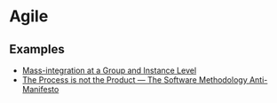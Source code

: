 # Agile

## Examples

- [Mass-integration at a Group and Instance Level](https://gitlab.com/groups/gitlab-org/-/epics/2137)
- [The Process is not the Product — The Software Methodology Anti-Manifesto](https://mkarliner.medium.com/the-process-is-not-the-product-the-new-agile-anti-manifesto-d3e23023b466)
